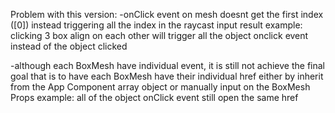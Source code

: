 Problem with this version:
  -onClick event on mesh doesnt get the first index ([0]) instead triggering all the index in the raycast input result
    example: clicking 3 box align on each other will trigger all the object onclick event instead of the object clicked
    
  -although each BoxMesh have individual event, it is still not achieve the final goal that is to have each BoxMesh have their individual href either by inherit from the App Component array object or manually input on the BoxMesh Props
    example: all of the object onClick event still open the same href
